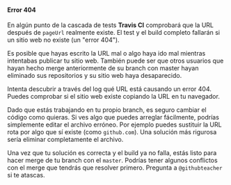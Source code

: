 #### Error 404

En algún punto de la cascada de tests **Travis CI** comprobará que la URL después de `pageUrl` realmente existe. El test y el build completo fallarán si un sitio web no existe (un "error 404").

Es posible que hayas escrito la URL mal o algo haya ido mal mientras intentabas publicar tu sitio web. También puede ser que otros usuarios que hayan hecho merge anteriormente de su branch con master hayan eliminado sus repositorios y su sitio web haya desaparecido.

Intenta descubrir a través del log qué URL está causando un error 404. Puedes comprobar si el sitio web existe copiando la URL en tu navegador.

Dado que estás trabajando en tu propio branch, es seguro cambiar el código como quieras. Si ves algo que puedes arreglar fácilmente, podrías simplemente editar el archivo erróneo. Por ejemplo puedes sustituir la URL rota por algo que sí existe (como `github.com`). 
Una solución más rigurosa sería eliminar completamente el archivo.

Una vez que tu solución es correcta y el build ya no falla, estás listo para hacer merge de tu branch con el `master`. Podrías tener algunos conflictos con el merge que tendrás que resolver primero. Pregunta a `@githubteacher` si te atascas. 